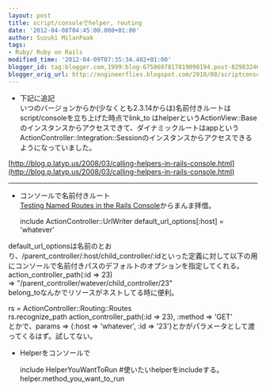```yaml
---
layout: post
title: script/consoleでhelper, routing
date: '2012-04-08T04:45:00.000+01:00'
author: Suzuki MilanPaak
tags:
- Ruby/ Ruby on Rails
modified_time: '2012-04-09T07:35:34.482+01:00'
blogger_id: tag:blogger.com,1999:blog-6758697817819098194.post-8298324680507938005
blogger_orig_url: http://engineerflies.blogspot.com/2010/08/scriptconsolehelper-routing.html
---
```


- 下記に追記  
いつのバージョンからか(少なくとも2.3.14からは)名前付きルートはscript/consoleを立ち上げた時点でlink\_to はhelperというActionView::Baseのインスタンスからアクセスできて、ダイナミックルートはappというActionController::Integration::Sessionのインスタンスからアクセスできるようになっていました。  
  
 [http://blog.p.latyp.us/2008/03/calling-helpers-in-rails-console.html](http://blog.p.latyp.us/2008/03/calling-helpers-in-rails-console.html)  
  
  
--------------------------------  
- コンソールで名前付きルート  
 [Testing Named Routes in the Rails Console](http://stuartsierra.com/2008/01/08/testing-named-routes-in-the-rails-console)からまんま拝借。

    include ActionController::UrlWriter default_url_options[:host] = 'whatever'

  
  
default\_url\_optionsは名前のとおり、/parent\_controller/:host/child\_controller/:idといった定義に対して以下の用にコンソールで名前付きパスのデフォルトのオプションを指定してくれる。  
action\_controller\_path(:id => 23)  
=> "/parent\_controller/watever/child\_controller/23"  
belong\_toなんかでリソースがネストしてる時に便利。  
  
rs = ActionController::Routing::Routes  
rs.recognize\_path action\_controller\_path(:id => 23), :method => 'GET'  
とかで、params => {:host => 'whatever', :id => '23'}とかがパラメータとして渡ってくるはず。試してない。  
  
  
- Helperをコンソールで  

    include HelperYouWantToRun #使いたいhelperをincludeする。 helper.method_you_want_to_run

